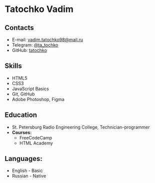 # Tatochko Vadim

## Contacts
* E-mail: vadim.tatochko98@mail.ru
* Telegram: [@ta_tochko](https://t.me/ta_tochko)
* GitHub: [tatochko](https://github.com/tatochko)

## Skills
* HTML5
* CSS3
* JavaScript Basics
* Git, GitHub
* Adobe Photoshop, Figma

## Education
* St. Petersburg Radio Engineering College, Technician-programmer
* __Courses:__
  * FreeCodeCamp
  * HTML Academy

## Languages:
* English - Basic 
* Russian - Native
